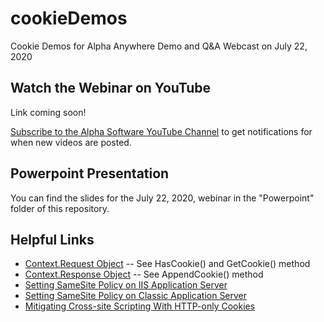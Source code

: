 # cookieDemos
Cookie Demos for Alpha Anywhere Demo and Q&amp;A  Webcast on July 22, 2020

## Watch the Webinar on YouTube

Link coming soon!

[Subscribe to the Alpha Software YouTube Channel](https://www.youtube.com/user/AlphaSoftwareInc) to get notifications for when new videos are posted.

## Powerpoint Presentation

You can find the slides for the July 22, 2020, webinar in the "Powerpoint" folder of this repository.

## Helpful Links

* [Context.Request Object](https://documentation.alphasoftware.com/documentation/index?search=api%20objects%20context%20request%20object) -- See HasCookie() and GetCookie() method
* [Context.Response Object](https://documentation.alphasoftware.com/documentation/index?search=api%20objects%20context%20response%20object) -- See AppendCookie() method
* [Setting SameSite Policy on IIS Application Server](https://documentation.alphasoftware.com/documentation/index?search=server%20ref%20web%20project%20settings#section1_Web%20site%20defaults%20(Alpha%20Cloud%20and%20IIS%20Only))
* [Setting SameSite Policy on Classic Application Server](https://documentation.alphasoftware.com/documentation/index?search=application%20server%20settings%20advanced)
* [Mitigating Cross-site Scripting With HTTP-only Cookies](https://docs.microsoft.com/en-us/previous-versions//ms533046(v=vs.85)?redirectedfrom=MSDN)

